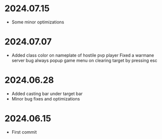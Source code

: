 # 2024.07.15

- Some minor optimizations

# 2024.07.07

- Added class color on nameplate of hostile pvp player Fixed a warmane server bug always popup game menu on clearing target by pressing esc

# 2024.06.28

- Added casting bar under target bar
- Minor bug fixes and optimizations

# 2024.06.15

- First commit

